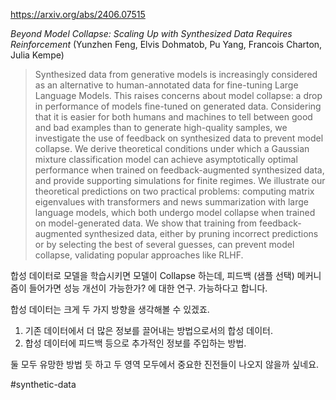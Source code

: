 https://arxiv.org/abs/2406.07515

*Beyond Model Collapse: Scaling Up with Synthesized Data Requires Reinforcement* (Yunzhen Feng, Elvis Dohmatob, Pu Yang, Francois Charton, Julia Kempe)

> Synthesized data from generative models is increasingly considered as an alternative to human-annotated data for fine-tuning Large Language Models. This raises concerns about model collapse: a drop in performance of models fine-tuned on generated data. Considering that it is easier for both humans and machines to tell between good and bad examples than to generate high-quality samples, we investigate the use of feedback on synthesized data to prevent model collapse. We derive theoretical conditions under which a Gaussian mixture classification model can achieve asymptotically optimal performance when trained on feedback-augmented synthesized data, and provide supporting simulations for finite regimes. We illustrate our theoretical predictions on two practical problems: computing matrix eigenvalues with transformers and news summarization with large language models, which both undergo model collapse when trained on model-generated data. We show that training from feedback-augmented synthesized data, either by pruning incorrect predictions or by selecting the best of several guesses, can prevent model collapse, validating popular approaches like RLHF.

합성 데이터로 모델을 학습시키면 모델이 Collapse 하는데, 피드백 (샘플 선택) 메커니즘이 들어가면 성능 개선이 가능한가? 에 대한 연구. 가능하다고 합니다.

합성 데이터는 크게 두 가지 방향을 생각해볼 수 있겠죠.

1. 기존 데이터에서 더 많은 정보를 끌어내는 방법으로서의 합성 데이터.
2. 합성 데이터에 피드백 등으로 추가적인 정보를 주입하는 방법.

둘 모두 유망한 방법 듯 하고 두 영역 모두에서 중요한 진전들이 나오지 않을까 싶네요.

#synthetic-data 